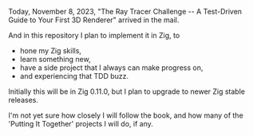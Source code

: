 Today, November 8, 2023, "The Ray Tracer Challenge --
A Test-Driven Guide to Your First 3D Renderer"
arrived in the mail.

And in this repository I plan to implement it in Zig, to

- hone my Zig skills,
- learn something new,
- have a side project that I always can make progress on,
- and experiencing that TDD buzz.

Initially this will be in Zig 0.11.0,
but I plan to upgrade to newer Zig stable releases.

I'm not yet sure how closely I will follow the book,
and how many of the 'Putting It Together' projects I will do, if any.

